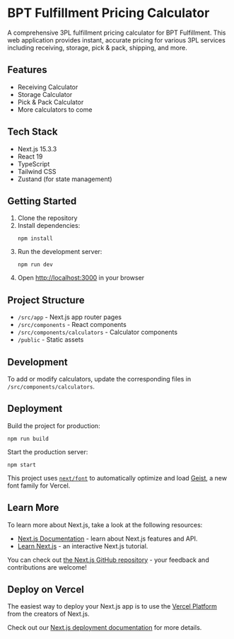 # BPT Fulfillment Pricing Calculator

A comprehensive 3PL fulfillment pricing calculator for BPT Fulfillment. This web application provides instant, accurate pricing for various 3PL services including receiving, storage, pick & pack, shipping, and more.

## Features

- Receiving Calculator
- Storage Calculator
- Pick & Pack Calculator
- More calculators to come

## Tech Stack

- Next.js 15.3.3
- React 19
- TypeScript
- Tailwind CSS
- Zustand (for state management)

## Getting Started

1. Clone the repository
2. Install dependencies:
   ```
   npm install
   ```
3. Run the development server:
   ```
   npm run dev
   ```
4. Open [http://localhost:3000](http://localhost:3000) in your browser

## Project Structure

- `/src/app` - Next.js app router pages
- `/src/components` - React components
- `/src/components/calculators` - Calculator components
- `/public` - Static assets

## Development

To add or modify calculators, update the corresponding files in `/src/components/calculators`.

## Deployment

Build the project for production:
```
npm run build
```

Start the production server:
```
npm start
```

This project uses [`next/font`](https://nextjs.org/docs/app/building-your-application/optimizing/fonts) to automatically optimize and load [Geist](https://vercel.com/font), a new font family for Vercel.

## Learn More

To learn more about Next.js, take a look at the following resources:

- [Next.js Documentation](https://nextjs.org/docs) - learn about Next.js features and API.
- [Learn Next.js](https://nextjs.org/learn) - an interactive Next.js tutorial.

You can check out [the Next.js GitHub repository](https://github.com/vercel/next.js) - your feedback and contributions are welcome!

## Deploy on Vercel

The easiest way to deploy your Next.js app is to use the [Vercel Platform](https://vercel.com/new?utm_medium=default-template&filter=next.js&utm_source=create-next-app&utm_campaign=create-next-app-readme) from the creators of Next.js.

Check out our [Next.js deployment documentation](https://nextjs.org/docs/app/building-your-application/deploying) for more details.
